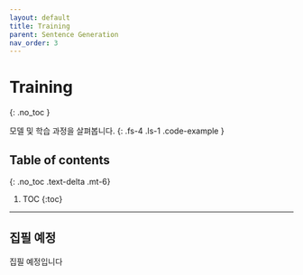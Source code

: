```yaml
---
layout: default
title: Training
parent: Sentence Generation
nav_order: 3
---
```


# Training
{: .no_toc }

모델 및 학습 과정을 살펴봅니다.
{: .fs-4 .ls-1 .code-example }

## Table of contents
{: .no_toc .text-delta .mt-6}

1. TOC
{:toc}

---

## 집필 예정

집필 예정입니다
